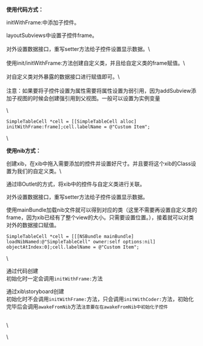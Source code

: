 **使用代码方式：**

initWithFrame:中添加子控件。

<span style="line-height: 1.6;">layoutSubviews中设置子控件frame。</span>

<span
style="line-height: 1.6;">对外设置数据接口，重写setter方法给子控件设置显示数据。</span>\

<span
style="line-height: 1.6;">使用init/initWithFrame:方法创建自定义类，并且给自定义类的frame赋值。</span>\

<span
style="line-height: 1.6;">对自定义类对外暴露的数据接口进行赋值即可。</span>\

注意：如果要将子控件设置为属性需要将属性设置为弱引用，因为addSubview添加子视图的时候会创建强引用到父视图。一般可以设置为实例变量

\

``` {.prettyprint .linenums .prettyprinted style=""}
SimpleTableCell *cell = [[SimpleTableCell alloc] initWithFrame:frame];cell.labelName = @"Custom Item";
```

\

**使用nib方式：**

创建xib，在xib中拖入需要添加的控件并设置好尺寸。并且要将这个xib的Class设置为我们的自定义类。\

通过IBOutlet的方式，将xib中的控件与自定义类进行关联。

对外设置数据接口，重写setter方法给子控件设置显示数据。

使用mainBundle加载nib文件就可以得到对应的类（这里不需要再设置自定义类的frame，因为xib已经有了整个view的大小。只需要设置位置。），接着就可以对类对外的数据接口赋值。

``` {.prettyprint .linenums .prettyprinted style=""}
SimpleTableCell *cell = [[[NSBundle mainBundle] loadNibNamed:@"SimpleTableCell" owner:self options:nil] objectAtIndex:0];cell.labelName = @"Custom Item";
```

\

通过代码创建\
初始化时一定会调用`initWithFrame:`方法

通过xib\\storyboard创建\
初始化时不会调用`initWithFrame:`方法，只会调用`initWithCoder:`方法，初始化完毕后会调用`awakeFromNib`方法`注意要在在awakeFromNib中初始化子控件`

\
\

\

